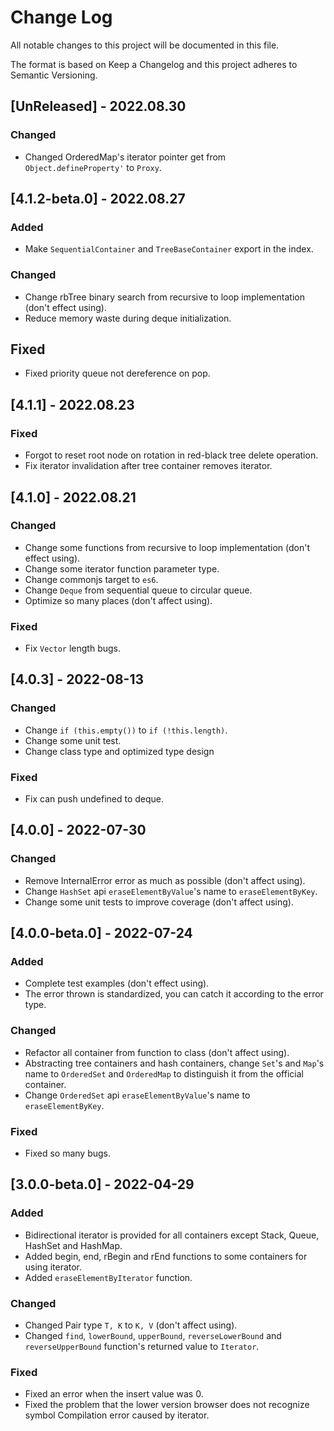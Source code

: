 # Change Log

All notable changes to this project will be documented in this file.

The format is based on Keep a Changelog and this project adheres to Semantic Versioning.

## [UnReleased] - 2022.08.30

### Changed

- Changed OrderedMap's iterator pointer get from `Object.defineProperty'` to  `Proxy`.

## [4.1.2-beta.0] - 2022.08.27

### Added

- Make `SequentialContainer` and `TreeBaseContainer` export in the index.

### Changed

- Change rbTree binary search from recursive to loop implementation (don't effect using).
- Reduce memory waste during deque initialization.

## Fixed

- Fixed priority queue not dereference on pop.

## [4.1.1] - 2022.08.23

### Fixed

- Forgot to reset root node on rotation in red-black tree delete operation.
- Fix iterator invalidation after tree container removes iterator.

## [4.1.0] - 2022.08.21

### Changed

- Change some functions from recursive to loop implementation (don't effect using).
- Change some iterator function parameter type.
- Change commonjs target to `es6`.
- Change `Deque` from sequential queue to circular queue.
- Optimize so many places (don't affect using).

### Fixed

- Fix `Vector` length bugs.

## [4.0.3] - 2022-08-13

### Changed

- Change `if (this.empty())` to `if (!this.length)`.
- Change some unit test.
- Change class type and optimized type design

### Fixed

- Fix can push undefined to deque.

## [4.0.0] - 2022-07-30

### Changed

- Remove InternalError error as much as possible (don't affect using).
- Change `HashSet` api `eraseElementByValue`'s name to `eraseElementByKey`.
- Change some unit tests to improve coverage (don't affect using).

## [4.0.0-beta.0] - 2022-07-24

### Added

- Complete test examples (don't effect using).
- The error thrown is standardized, you can catch it according to the error type.

### Changed

- Refactor all container from function to class (don't affect using).
- Abstracting tree containers and hash containers, change `Set`'s and `Map`'s name to `OrderedSet` and `OrderedMap` to distinguish it from the official container.
- Change `OrderedSet` api `eraseElementByValue`'s name to `eraseElementByKey`.

### Fixed

- Fixed so many bugs.

## [3.0.0-beta.0] - 2022-04-29

### Added

- Bidirectional iterator is provided for all containers except Stack, Queue, HashSet and HashMap.
- Added begin, end, rBegin and rEnd functions to some containers for using iterator.
- Added `eraseElementByIterator` function.

### Changed

- Changed Pair type `T, K` to `K, V` (don't affect using).
- Changed `find`, `lowerBound`, `upperBound`, `reverseLowerBound` and `reverseUpperBound` function's returned value to `Iterator`.

### Fixed

- Fixed an error when the insert value was 0.
- Fixed the problem that the lower version browser does not recognize symbol Compilation error caused by iterator.
